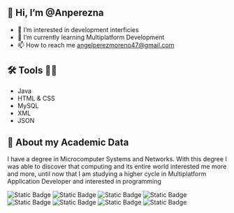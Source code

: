 ## 👋 Hi, I’m @Anperezna
- 👀 I’m interested in development interficies
- 🌱 I’m currently learning Multiplatform Development
- 📫 How to reach me angelperezmoreno47@gmail.com

## 🛠️ Tools 🧑‍💻
- Java
- HTML & CSS
- MySQL
- XML
- JSON

## 📕 About my Academic Data
I have a degree in Microcomputer Systems and Networks. With this degree I was able to discover that computing and its entire world interested me more and more, until now that I am studying a higher cycle in Multiplatform Application Developer and interested in programming

![Static Badge](https://img.shields.io/badge/HTML-orange?style=for-the-badge&logo=html5&logoSize=20%25)
![Static Badge](https://img.shields.io/badge/CSS-lightblue?style=for-the-badge&logo=css3&logoSize=20%25&color=blue)
![Static Badge](https://img.shields.io/badge/Java-lightyellow?style=for-the-badge&logoSize=20%25&color=%23fdfd96)
![Static Badge](https://img.shields.io/badge/Javascript-%23F7DF1E?style=for-the-badge&logo=JavaScript&logoColor=%23000000)
![Static Badge](https://img.shields.io/badge/ubuntu-%23E95420?style=for-the-badge&logo=ubuntu&logoColor=%23000000)
![Static Badge](https://img.shields.io/badge/mysql-%234479A1?style=for-the-badge&logo=mysql&logoColor=%23000000)
![Static Badge](https://img.shields.io/badge/github-%23181717?style=for-the-badge&logo=github&logoColor=%23ffffff)
![Static Badge](https://img.shields.io/badge/discord-%235865F2?style=for-the-badge&logo=discord&logoColor=%23ffffff)


<!---
Anperezna/Anperezna is a ✨ special ✨ repository because its `README.md` (this file) appears on your GitHub profile.
You can click the Preview link to take a look at your changes.
--->
